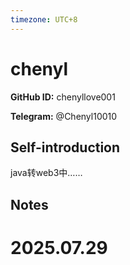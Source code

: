 ```yaml
---
timezone: UTC+8
---
```


# chenyl

**GitHub ID:** chenyllove001

**Telegram:** @Chenyl10010

## Self-introduction

java转web3中……

## Notes

<!-- Content_START -->

# 2025.07.29


<!-- Content_END -->
